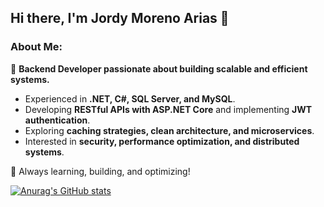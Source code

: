 ## Hi there, I'm Jordy Moreno Arias 👋  

### About Me:  
🚀 **Backend Developer passionate about building scalable and efficient systems.**  

- Experienced in **.NET, C#, SQL Server, and MySQL**.  
- Developing **RESTful APIs with ASP.NET Core** and implementing **JWT authentication**.  
- Exploring **caching strategies, clean architecture, and microservices**.  
- Interested in **security, performance optimization, and distributed systems**.  

📌 Always learning, building, and optimizing!

[![Anurag's GitHub stats](https://github-readme-stats.vercel.app/api?username=JordyMorenoArias)](https://github.com/JordyMorenoArias/github-readme-stats)



<!--
**JordyMorenoArias/JordyMorenoArias** is a ✨ _special_ ✨ repository because its `README.md` (this file) appears on your GitHub profile.

Here are some ideas to get you started:

- 🔭 I’m currently working on ...
- 🌱 I’m currently learning ...
- 👯 I’m looking to collaborate on ...
- 🤔 I’m looking for help with ...
- 💬 Ask me about ...
- 📫 How to reach me: ...
- 😄 Pronouns: ...
- ⚡ Fun fact: ...
-->
